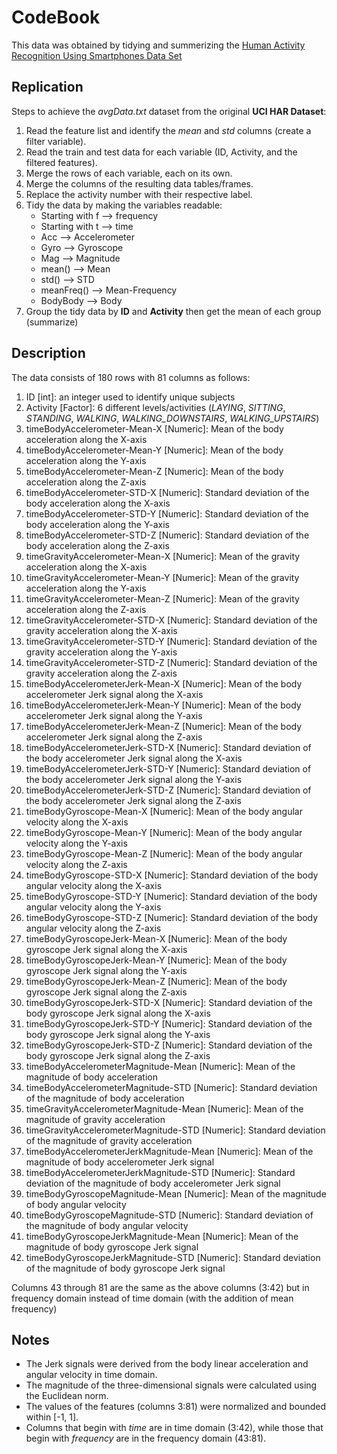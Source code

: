 # CodeBook
This data was obtained by tidying and summerizing the [Human Activity Recognition Using Smartphones Data Set](https://archive.ics.uci.edu/ml/datasets/Human+Activity+Recognition+Using+Smartphones)

## Replication
Steps to achieve the *avgData.txt* dataset from the original **UCI HAR Dataset**:
1. Read the feature list and identify the *mean* and *std* columns (create a filter variable).
2. Read the train and test data for each variable (ID, Activity, and the filtered features).
3. Merge the rows of each variable, each on its own.
4. Merge the columns of the resulting data tables/frames.
5. Replace the activity number with their respective label.
6. Tidy the data by making the variables readable:
    * Starting with f --> frequency
    * Starting with t --> time
    * Acc --> Accelerometer
    * Gyro --> Gyroscope
    * Mag --> Magnitude
    * mean() --> Mean
    * std() --> STD
    * meanFreq() --> Mean-Frequency
    * BodyBody --> Body
7. Group the tidy data by **ID** and **Activity** then get the mean of each group (summarize) 

## Description
The data consists of 180 rows with 81 columns as follows:
1. ID [int]: an integer used to identify unique subjects
2. Activity [Factor]: 6 different levels/activities (*LAYING*, *SITTING*, *STANDING*, *WALKING*, *WALKING_DOWNSTAIRS*, *WALKING_UPSTAIRS*)
3. timeBodyAccelerometer-Mean-X [Numeric]: Mean of the body acceleration along the X-axis
4. timeBodyAccelerometer-Mean-Y [Numeric]: Mean of the body acceleration along the Y-axis
5. timeBodyAccelerometer-Mean-Z [Numeric]: Mean of the body acceleration along the Z-axis
6. timeBodyAccelerometer-STD-X [Numeric]: Standard deviation of the body acceleration along the X-axis
7. timeBodyAccelerometer-STD-Y [Numeric]: Standard deviation of the body acceleration along the Y-axis
8. timeBodyAccelerometer-STD-Z [Numeric]: Standard deviation of the body acceleration along the Z-axis
9. timeGravityAccelerometer-Mean-X [Numeric]: Mean of the gravity acceleration along the X-axis
10. timeGravityAccelerometer-Mean-Y [Numeric]: Mean of the gravity acceleration along the Y-axis
11. timeGravityAccelerometer-Mean-Z [Numeric]: Mean of the gravity acceleration along the Z-axis
12. timeGravityAccelerometer-STD-X [Numeric]: Standard deviation of the gravity acceleration along the X-axis
13. timeGravityAccelerometer-STD-Y [Numeric]: Standard deviation of the gravity acceleration along the Y-axis
14. timeGravityAccelerometer-STD-Z [Numeric]: Standard deviation of the gravity acceleration along the Z-axis
15. timeBodyAccelerometerJerk-Mean-X [Numeric]: Mean of the body accelerometer Jerk signal along the X-axis
16. timeBodyAccelerometerJerk-Mean-Y [Numeric]: Mean of the body accelerometer Jerk signal along the Y-axis
17. timeBodyAccelerometerJerk-Mean-Z [Numeric]: Mean of the body accelerometer Jerk signal along the Z-axis
18. timeBodyAccelerometerJerk-STD-X [Numeric]: Standard deviation of the body accelerometer Jerk signal along the X-axis
19. timeBodyAccelerometerJerk-STD-Y [Numeric]: Standard deviation of the body accelerometer Jerk signal along the Y-axis
20. timeBodyAccelerometerJerk-STD-Z [Numeric]: Standard deviation of the body accelerometer Jerk signal along the Z-axis
21. timeBodyGyroscope-Mean-X [Numeric]: Mean of the body angular velocity along the X-axis
22. timeBodyGyroscope-Mean-Y [Numeric]: Mean of the body angular velocity along the Y-axis
23. timeBodyGyroscope-Mean-Z [Numeric]: Mean of the body angular velocity along the Z-axis
24. timeBodyGyroscope-STD-X [Numeric]: Standard deviation of the body angular velocity along the X-axis
25. timeBodyGyroscope-STD-Y [Numeric]: Standard deviation of the body angular velocity along the Y-axis
26. timeBodyGyroscope-STD-Z [Numeric]: Standard deviation of the body angular velocity along the Z-axis
27. timeBodyGyroscopeJerk-Mean-X [Numeric]: Mean of the body gyroscope Jerk signal along the X-axis
28. timeBodyGyroscopeJerk-Mean-Y [Numeric]: Mean of the body gyroscope Jerk signal along the Y-axis
29. timeBodyGyroscopeJerk-Mean-Z [Numeric]: Mean of the body gyroscope Jerk signal along the Z-axis
30. timeBodyGyroscopeJerk-STD-X [Numeric]: Standard deviation of the body gyroscope Jerk signal along the X-axis
31. timeBodyGyroscopeJerk-STD-Y [Numeric]: Standard deviation of the body gyroscope Jerk signal along the Y-axis
32. timeBodyGyroscopeJerk-STD-Z [Numeric]: Standard deviation of the body gyroscope Jerk signal along the Z-axis
33. timeBodyAccelerometerMagnitude-Mean [Numeric]: Mean of the magnitude of body acceleration
34. timeBodyAccelerometerMagnitude-STD [Numeric]: Standard deviation of the magnitude of body acceleration
35. timeGravityAccelerometerMagnitude-Mean [Numeric]: Mean of the magnitude of gravity acceleration
36. timeGravityAccelerometerMagnitude-STD [Numeric]: Standard deviation of the magnitude of gravity acceleration
37. timeBodyAccelerometerJerkMagnitude-Mean [Numeric]: Mean of the magnitude of body accelerometer Jerk signal
38. timeBodyAccelerometerJerkMagnitude-STD [Numeric]: Standard deviation of the magnitude of body accelerometer Jerk signal
39. timeBodyGyroscopeMagnitude-Mean [Numeric]: Mean of the magnitude of body angular velocity
40. timeBodyGyroscopeMagnitude-STD [Numeric]: Standard deviation of the magnitude of body angular velocity
41. timeBodyGyroscopeJerkMagnitude-Mean [Numeric]: Mean of the magnitude of body gyroscope Jerk signal
42. timeBodyGyroscopeJerkMagnitude-STD [Numeric]: Standard deviation of the magnitude of body gyroscope Jerk signal

Columns 43 through 81 are the same as the above columns (3:42) but in frequency domain instead of time domain (with the addition of mean frequency)

## Notes

* The Jerk signals were derived from the body linear acceleration and angular velocity in time domain.
* The magnitude of the three-dimensional signals were calculated using the Euclidean norm.
* The values of the features (columns 3:81) were normalized and bounded within [-1, 1].
* Columns that begin with *time* are in time domain (3:42), while those that begin with *frequency* are in the frequency domain (43:81).
